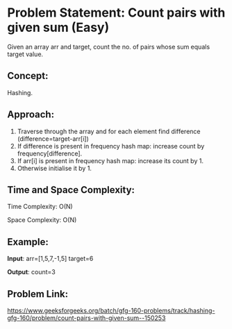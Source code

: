 # Problem Statement: Count pairs with given sum (Easy)
Given an array arr and target, count the no. of pairs whose sum equals target value.

## Concept:
Hashing.

## Approach:
1. Traverse through the array and for each element find difference (difference=target-arr[i])
2. If difference is present in frequency hash map: increase count by frequency[difference].
3. If arr[i] is present in frequency hash map: increase its count by 1.
4. Otherwise initialise it by 1.

## Time and Space Complexity:
Time Complexity: O(N)

Space Complexity: O(N)

## Example:
**Input**: arr=[1,5,7,-1,5] target=6

**Output**: count=3

## Problem Link:
https://www.geeksforgeeks.org/batch/gfg-160-problems/track/hashing-gfg-160/problem/count-pairs-with-given-sum--150253
